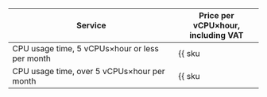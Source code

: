 | Service | Price per vCPU×hour, <br>including VAT |
| ---- | ---- |
| CPU usage time, 5 vCPUs×hour or less per month | {{ sku|RUB|serverless.containers.compute.cpu|string }} |
| CPU usage time, over 5 vCPUs×hour per month | {{ sku|RUB|serverless.containers.compute.cpu|pricingRate.5|string }} |
